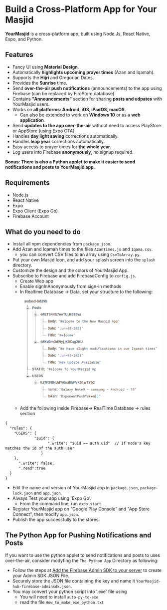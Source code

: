 # Build a Cross-Platform App for Your Masjid
 
  **YourMasjid** is a cross-platform app, built using Node.Js, React Native, Expo, and Python.


## Features
- Fancy UI using **Material Design**.
- Automatically **highlights upcoming prayer times** (Azan and Iqamah).
- Supports the **Hijri** and Gregorian Dates.
- Provides the **Sunrise** time.
- Send **over-the-air push notifications** (announcements) to the app using Firebase (can be replaced by FireStore database).
- Contains **"Announcements"** section for sharing **posts and udpates** with YourMasjid users.
- Works on **all platforms: Android, iOS, iPadOS, macOS**.
    -  Can also be extended to work on **Windows 10** or as a **web application**.
- Send **updates to the app over-the-air** without need to access PlayStore or AppStore (using Expo OTA). 
- Handles **day light saving** corrections automatically.
- Handles **leap year** corrections automatically.
- Easy access to prayer times for **the whole year**.
- Log users into Firebase **anonymously**, no signup required.


**Bonus: There is also a  Python applet to make it easier to send notifications and posts to YourMasjid app**.

## Requirements
- Node.js
- React Native 
- Expo
- Expo Client (Expo Go)
- Firebase Account


## What do you need to do
- Install all npm dependencies from `package.json`.
- Add Azan and Iqamah times to the files `AzanTimes.js` and `Iqama.csv`.
    - you can convert CSV files to an array using `CsvToArray.py`.
- Put your own Masjid Icon, and add your splash screen into the `splash` directory.
- Customize the design and the colors of YourMasjid App. 
- Subscribe to Firebase and add FirebaseConfig to `config.js`.
    - Create Web app  
    - Enable signInAnonymously from sign-in methods
    - In Realtime Database -> Data, set your structure to the following:
    ![](Others/Firebase.png?raw=true)
    - Add the following inside Firebase-> RealTime Database -> rules section 
```
{
  "rules": {
    "USERS": {
             "$uid": {
                   ".write": "$uid == auth.uid"  // If node's key matches the id of the auth user
                }
    }, 
      ".write": false,
      ".read":true
  }
}
```
- Edit the name and version of YourMasjid app in `package.json`, `package-lock.json` and `app.json`.
- Always Test your app using 'Expo Go'.
    - From the command line, run `expo start`   
- Register YourMasjid app on "Google Play Console" and "App Store Connect", then modify `app.json`.
- Publish the app successfully to the stores.


## The Python App for Pushing Notifications and Posts
If you want to use the python applet to send notifications and posts to uses over-the-air, consider modyfing the `The Python App` Directory as following: 

- Follow the steps at [Add the Firebase Admin SDK to your server](https://firebase.google.com/docs/admin/setup) to create your Admin SDK JSON File.
- Securely store the JSON file containing the key and name it `YourMasjid-hub-firebase-adminsdk.json`.
- You may convert your python script into '.exe' file using 
    - You will need to install `auto-py-to-exe`
    - read the file `How_to_make_exe_python.txt`








